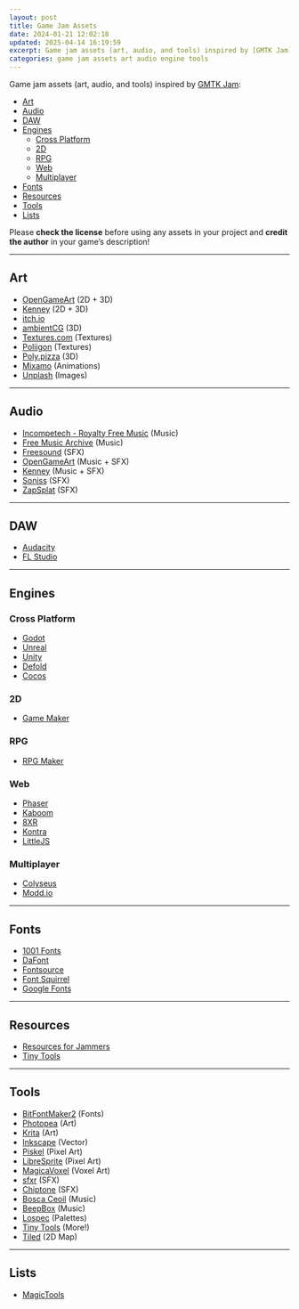 ```yaml
---
layout: post
title: Game Jam Assets
date: 2024-01-21 12:02:18
updated: 2025-04-14 16:19:59
excerpt: Game jam assets (art, audio, and tools) inspired by [GMTK Jam](https://itch.io/jam/gmtk-jam-2022).
categories: game jam assets art audio engine tools
---
```


Game jam assets (art, audio, and tools) inspired by [GMTK Jam](https://itch.io/jam/gmtk-jam-2022):

- [Art](#art)
- [Audio](#audio)
- [DAW](#daw)
- [Engines](#engines)
  - [Cross Platform](#cross-platform)
  - [2D](#2d)
  - [RPG](#rpg)
  - [Web](#web)
  - [Multiplayer](#multiplayer)
- [Fonts](#fonts)
- [Resources](#resources)
- [Tools](#tools)
- [Lists](#lists)

Please **check the license** before using any assets in your project and **credit the author** in your game’s description!

---

## Art

- [OpenGameArt](https://opengameart.org/) (2D + 3D)
- [Kenney](https://www.kenney.nl/assets) (2D + 3D)
- [itch.io](https://itch.io/game-assets/free)
- [ambientCG](https://ambientcg.com/) (3D)
- [Textures.com](https://www.textures.com/) (Textures)
- [Poliigon](https://www.poliigon.com/search?credit=0) (Textures)
- [Poly.pizza](https://poly.pizza/) (3D)
- [Mixamo](https://www.mixamo.com/) (Animations)
- [Unplash](https://unsplash.com/) (Images)

---

## Audio

- [Incompetech - Royalty Free Music](https://incompetech.com/music/royalty-free/) (Music)
- [Free Music Archive](https://freemusicarchive.org/) (Music)
- [Freesound](https://freesound.org/) (SFX)
- [OpenGameArt](https://opengameart.org/) (Music + SFX)
- [Kenney](https://www.kenney.nl/assets?q=audio) (Music + SFX)
- [Soniss](https://sonniss.com/gameaudiogdc) (SFX)
- [ZapSplat](https://www.zapsplat.com/) (SFX)

---

## DAW

- [Audacity](https://www.audacityteam.org/)
- [FL Studio](https://www.image-line.com/)

---

## Engines

### Cross Platform

- [Godot](https://godotengine.org/)
- [Unreal](https://www.unrealengine.com/)
- [Unity](https://unity.com/)
- [Defold](https://defold.com/)
- [Cocos](https://www.cocos.com/)

### 2D

- [Game Maker](https://gamemaker.io/)

### RPG

- [RPG Maker](https://www.rpgmakerweb.com/)

### Web

- [Phaser](https://phaser.io/)
- [Kaboom](https://kaboomjs.com/)
- [8XR](https://8xr.io/)
- [Kontra](https://straker.github.io/kontra/)
- [LittleJS](https://killedbyapixel.github.io/LittleJS/docs/)

### Multiplayer

- [Colyseus](https://colyseus.io/)
- [Modd.io](https://www.modd.io/)

---

## Fonts

- [1001 Fonts](https://www.1001fonts.com/)
- [DaFont](https://www.dafont.com/)
- [Fontsource](https://github.com/fontsource/fontsource)
- [Font Squirrel](https://www.fontsquirrel.com/)
- [Google Fonts](https://fonts.google.com/)

---

## Resources

- [Resources for Jammers](https://docs.google.com/document/d/1qQf5zjvJHEB40xYhTiFo9GzNYUBt8iAw8vzPu2Oy354/edit)
- [Tiny Tools](https://github.com/everestpipkin/tools-list)

---

## Tools

- [BitFontMaker2](https://www.pentacom.jp/pentacom/bitfontmaker2/) (Fonts)
- [Photopea](https://www.photopea.com/) (Art)
- [Krita](https://krita.org/) (Art)
- [Inkscape](https://inkscape.org/) (Vector)
- [Piskel](https://www.piskelapp.com/) (Pixel Art)
- [LibreSprite](https://libresprite.github.io/) (Pixel Art)
- [MagicaVoxel](https://ephtracy.github.io/) (Voxel Art)
- [sfxr](https://www.drpetter.se/project_sfxr.html) (SFX)
- [Chiptone](https://sfbgames.itch.io/chiptone) (SFX)
- [Bosca Ceoil](https://boscaceoil.net/) (Music)
- [BeepBox](https://www.beepbox.co/) (Music)
- [Lospec](https://lospec.com/palette-list) (Palettes)
- [Tiny Tools](https://tinytools.directory/) (More!)
- [Tiled](https://www.mapeditor.org/) (2D Map)

---

## Lists

- [MagicTools](https://github.com/ellisonleao/magictools)
